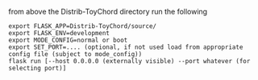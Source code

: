 from above the Distrib-ToyChord directory run the following
```
export FLASK_APP=Distrib-ToyChord/source/
export FLASK_ENV=development
export MODE_CONFIG=normal or boot
export SET_PORT=.... (optional, if not used load from appropriate config file (subject to mode_config))
flask run [--host 0.0.0.0 (externally visible) --port whatever (for selecting port)]
```
